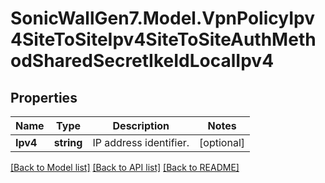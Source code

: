 # SonicWallGen7.Model.VpnPolicyIpv4SiteToSiteIpv4SiteToSiteAuthMethodSharedSecretIkeIdLocalIpv4

## Properties

Name | Type | Description | Notes
------------ | ------------- | ------------- | -------------
**Ipv4** | **string** | IP address identifier. | [optional] 

[[Back to Model list]](../README.md#documentation-for-models) [[Back to API list]](../README.md#documentation-for-api-endpoints) [[Back to README]](../README.md)

